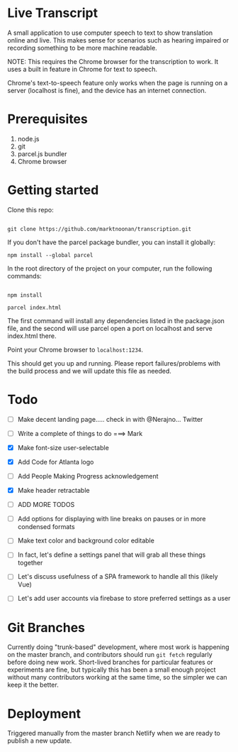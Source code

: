# Live Transcript 

A small application to use computer speech to text to show translation online and live. This makes sense for scenarios such as hearing impaired or recording something to be more machine readable.

NOTE: This requires the Chrome browser for the transcription to work. It uses a built in feature in Chrome for text to speech. 

Chrome's text-to-speech feature only works when the page is running on a server (localhost is fine), and the device has an internet connection.

# Prerequisites

1. node.js
2. git
3. parcel.js bundler
4. Chrome browser

# Getting started

Clone this repo:

```

git clone https://github.com/marktnoonan/transcription.git

```

If you don't have the parcel package bundler, you can install it globally:

```
npm install --global parcel
```

In the root directory of the project on your computer, run the following commands:

```

npm install

parcel index.html

```

The first command will install any dependencies listed in the package.json file, and the second will use parcel open a port on localhost and serve index.html there.

Point your Chrome browser to `localhost:1234`.

This should get you up and running. Please report failures/problems with the build process and we will update this file as needed.

# Todo
- [ ] Make decent landing page..... check in with @Nerajno... Twitter
- [ ] Write a complete of things to do ===> Mark 
- [x] Make font-size user-selectable
- [x] Add Code for Atlanta logo
- [ ] Add People Making Progress acknowledgement
- [x] Make header retractable
- [ ] ADD MORE TODOS
- [ ] Add options for displaying with line breaks on pauses or in more condensed formats
- [ ] Make text color and background color editable
- [ ] In fact, let's define a settings panel that will grab all these things together
- [ ] Let's discuss usefulness of a SPA framework to handle all this (likely Vue)
- [ ] Let's add user accounts via firebase to store preferred settings as a user


# Git Branches

Currently doing "trunk-based" development, where most work is happening on the master branch, and contributors should run `git fetch` regularly before doing new work. Short-lived branches for particular features or experiments are fine, but typically this has been a small enough project without many contributors working at the same time, so the simpler we can keep it the better.

# Deployment

Triggered manually from the master branch Netlify when we are ready to publish a new update.
